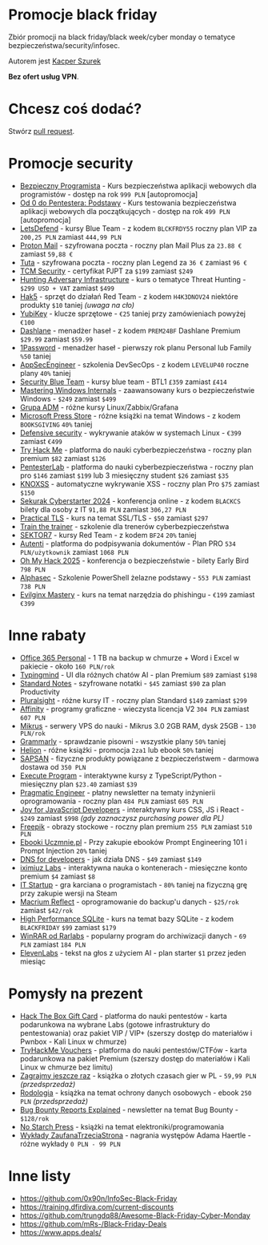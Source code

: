 # Promocje black friday
Zbiór promocji na black friday/black week/cyber monday o tematyce bezpieczeństwa/security/infosec.

Autorem jest [Kacper Szurek](https://youtube.com/c/kacperszurek)

**Bez ofert usług VPN**.

# Chcesz coś dodać?
Stwórz [pull request](https://github.com/kacperszurek/blackfriday/pulls).

# Promocje security

* [Bezpieczny Programista](https://sklep.szurek.tv/bezpieczny-programista) - Kurs bezpieczeństwa aplikacji webowych dla programistów - dostęp na rok `999 PLN` [autopromocja]
* [Od 0 do Pentestera: Podstawy](https://sklep.szurek.tv/od-0-do-pentestera-podstawy) - Kurs testowania bezpieczeństwa aplikacji webowych dla początkujących - dostęp na rok `499 PLN` [autopromocja]
* [LetsDefend](https://letsdefend.io/) - kursy Blue Team - z kodem `BLCKFRDY55` roczny plan VIP za `200,25 PLN` zamiast `444,99 PLN`
* [Proton Mail](https://proton.me/mail/black-friday) - szyfrowana poczta - roczny plan Mail Plus za `23.88 €` zamiast `59,88 €`
* [Tuta](https://tuta.com/blog/black-weeks-at-tuta) - szyfrowana poczta - roczny plan Legend za `36 €` zamiast `96 €`
* [TCM Security](https://certifications.tcm-sec.com/pjpt/) - certyfikat PJPT za `$199` zamiast `$249`
* [Hunting Adversary Infrastructure](https://x.com/MichalKoczwara/status/1855958315517505856) - kurs o tematyce Threat Hunting - `$299 USD + VAT` zamiast `$499`
* [Hak5](https://shop.hak5.org/collections/bfcm) - sprzęt do działań Red Team - z kodem `H4K3DNOV24` niektóre produkty `$10` taniej _(uwaga na cło)_
* [YubiKey](https://www.yubico.com/pl/store/2024/black-friday-sale/) - klucze sprzętowe - `€25` taniej przy zamówieniach powyżej `€100`
* [Dashlane](https://www.dashlane.com/getpremium?coupon=PREM24BF) - menadżer  haseł - z kodem `PREM24BF` Dashlane Premium  `$29.99` zamiast `$59.99`
* [1Password](https://cybernews.com/password-managers-coupons/1password-coupon-codes/) - menadżer haseł - pierwszy rok planu Personal lub Family `%50` taniej
* [AppSecEngineer](https://www.appsecengineer.com/individuals/pricing) - szkolenia DevSecOps - z kodem `LEVELUP40` roczne plany `40%` taniej
* [Security Blue Team](https://www.securityblue.team/black-friday-2024) - kursy blue team - BTL1 `£359` zamiast `£414`
* [Mastering Windows Internals](https://gtworek.com/mastering-windows-internals) - zaawansowany kurs o bezpieczeństwie Windows  - `$249` zamiast `$499`
* [Grupa ADM](https://asdevops.pl/akcja-specjalna/) - różne kursy Linux/Zabbix/Grafana
* [Microsoft Press Store](https://www.microsoftpressstore.com/promotions/happy-booksgiving-buy-1-save-40-or-buy-2-save-55-on-142354) - różne książki na temat Windows - z kodem `BOOKSGIVING` `40%` taniej
* [Defensive security](https://edu.defensive-security.com/linux-attack-live-forensics-at-scale?coupon=PR2HP71-BFRIDAY) - wykrywanie ataków w systemach Linux - `€399` zamiast `€499`
* [Try Hack Me](https://tryhackme.com/) - platforma do nauki cyberbezpieczeństwa - roczny plan premium `$82` zamiast `$126`
* [PentesterLab](https://pentesterlab.com/pro) - platforma do nauki cyberbezpieczeństwa - roczny plan pro `$146` zamiast `$199` lub 3 miesięczny student `$26` zamiast `$35`
* [KNOXSS](https://knoxss.me/?page_id=1974) - automatyczne wykrywanie XSS - roczny plan Pro `$75` zamiast `$150`
* [Sekurak Cyberstarter 2024](https://sklep.securitum.pl/sekurak-cyberstarter) - konferencja online - z kodem `BLACKCS` bilety dla osoby z IT `91,88 PLN` zamiast `306,27 PLN`
* [Practical TLS](https://classes.pracnet.net/courses/practical-tls) - kurs na temat SSL/TLS - `$50` zamiast `$297`
* [Train the trainer](https://szkolenia.cyberkurs.online/produkt/szkolenie-train-the-trainer-twoja-sciezka-do-mistrzostwa-trenerskiego-w-cyberbezpieczenstwie) - szkolenie dla trenerów cyberbezpieczeństwa
* [SEKTOR7](https://institute.sektor7.net/) - kursy Red Team - z kodem `BF24` `20%` taniej
* [Autenti](https://autenti.com/pl/black-weeks) - platforma do podpisywania dokumentów - Plan PRO `534 PLN/użytkownik` zamiast `1068 PLN`
* [Oh My Hack 2025](https://eventory.cc/event/oh-my-hack-2025/tickets) - konferencja o bezpieczeństwie - bilety Early Bird `798 PLN`
* [Alphasec](https://alphasec.pl/ironps-black) - Szkolenie PowerShell żelazne podstawy - `553 PLN` zamiast `738 PLN`
* [Evilginx Mastery](https://academy.breakdev.org/evilginx-mastery?coupon=BLACKFRIDAY) - kurs na temat narzędzia do phishingu - `€199` zamiast `€399`

# Inne rabaty

* [Office 365 Personal](https://www.pepper.pl/promocje/microsoft-office-365-personal-pl-1-osoba-5-urzadzen-12-miesiecy-wersja-fizyczna-komercyjna-polska-931553) - 1 TB na backup w chmurze + Word i Excel w pakiecie - około `160 PLN/rok`
* [Typingmind](https://www.typingmind.com/) - UI dla różnych chatów AI - plan Premium `$89` zamiast `$198`
* [Standard Notes](https://standardnotes.com/plans) - szyfrowane notatki - `$45` zamiast `$90` za plan Productivity 
* [Pluralsight](https://www.pluralsight.com/pricing/skills?type=individual) - różne kursy IT - roczny plan Standard `$149` zamiast `$299`
* [Affinity](https://affinity.serif.com/en-gb/photo/#buy) - programy graficzne - wieczysta licencja V2 `304 PLN` zamiast `607 PLN`
* [Mikrus](https://mikr.us/#pricing) - serwery VPS do nauki - Mikrus 3.0 2GB RAM, dysk 25GB - `130 PLN/rok`
* [Grammarly](https://www.grammarly.com/black-friday) - sprawdzanie pisowni - wszystkie plany `50%` taniej
* [Helion](https://helion.pl/promocja/2za1/35) - różne książki - promocja `2za1` lub ebook `50%` taniej
* [SAPSAN](https://sapsan-sklep.pl/) - fizyczne produkty powiązane z bezpieczeństwem - darmowa dostawa od `350 PLN`
* [Execute Program](https://www.executeprogram.com/) - interaktywne kursy z TypeScript/Python - miesięczny plan `$23.40` zamiast `$39`
* [Pragmatic Engineer](https://newsletter.pragmaticengineer.com/9a6064c5) - płatny newsletter na tematy inżynierii oprogramowania - roczny plan `484 PLN` zamiast `605 PLN`
* [Joy for JavaScript Developers](https://www.joyforjs.com/) - interaktywny kurs CSS, JS i React - `$249` zamiast `$998` _(gdy zaznaczysz purchasing power dla PL)_
* [Freepik](https://www.freepik.com/pricing) - obrazy stockowe - roczny plan premium `255 PLN` zamiast `510 PLN`
* [Ebooki Uczmnie.pl](https://www.uczmnie.pl/) - Przy zakupie ebooków Prompt Engineering 101 i Prompt Injection `20%` taniej
* [DNS for developers](https://www.nslookup.io/dns-course/) - jak działa DNS - `$49` zamiast `$149`
* [iximiuz Labs](https://labs.iximiuz.com/premium) - interaktywna nauka o kontenerach - miesięczne konto premium `$4` zamiast `$8`
* [IT Startup](https://www.itstartup.pl/promocja-steam/) - gra karciana o programistach - `80%` taniej na fizyczną grę przy zakupie wersji na Steam
* [Macrium Reflect](https://www.macrium.com/products/home) - oprogramowanie do backup'u danych - `$25/rok`  zamiast `$42/rok`
* [High Performance SQLite](https://highperformancesqlite.com/#pricing) - kurs na temat bazy SQLite - z kodem `BLACKFRIDAY` `$99` zamiast `$179`
* [WinRAR od Rarlabs](https://shop.win-rar.com/16/uurl-m6xeiaqdh3?coupon=wdl20off) - popularny program do archiwizacji danych - `69 PLN` zamiast `184 PLN`
* [ElevenLabs](https://elevenlabs.io/pricing) - tekst na głos z użyciem AI - plan starter `$1` przez jeden miesiąc
  
# Pomysły na prezent

* [Hack The Box Gift Card](https://www.hackthebox.com/giftcards) - platforma do nauki pentestów - karta podarunkowa na wybrane Labs (gotowe infrastruktury do pentestowania) oraz pakiet VIP / VIP+ (szerszy dostęp do materiałów i Pwnbox - Kali Linux w chmurze)
* [TryHackMe Vouchers](https://tryhackme.com/r/subscriptions) - platforma do nauki pentestów/CTFów - karta podarunkowa na pakiet Premium (szerszy dostęp do materiałów i Kali Linux w chmurze bez limitu)
* [Zagrajmy jeszcze raz](https://alt.pl/zagrajmy-jeszcze-raz-arkadiusz-kaminski/) - książka o złotych czasach gier w PL - `59,99 PLN` _(przedsprzedaż)_
* [Rodologia](https://blog-daneosobowe.pl/produkt/rodologia-ebook/) - książka na temat ochrony danych osobowych - ebook `250 PLN` _(przedsprzedaż)_
* [Bug Bounty Reports Explained](https://members.bugbountyexplained.com/premium/) - newsletter na temat Bug Bounty - `$128/rok`
* [No Starch Press](https://nostarch.com/) - książki na temat elektroniki/programowania
* [Wykłady ZaufanaTrzeciaStrona](https://wideo.zaufanatrzeciastrona.pl/) - nagrania występów Adama Haertle - różne wykłady `0 PLN - 99 PLN`


# Inne listy

* https://github.com/0x90n/InfoSec-Black-Friday
* https://training.dfirdiva.com/current-discounts
* https://github.com/trungdq88/Awesome-Black-Friday-Cyber-Monday
* https://github.com/mRs-/Black-Friday-Deals
* https://www.apps.deals/

